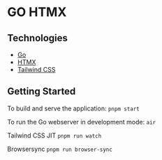 # GO HTMX

## Technologies

- [Go](https://golang.org/)
- [HTMX](https://htmx.org/)
- [Tailwind CSS](https://tailwindcss.com/)
<!-- - [PostgreSQL](https://www.postgresql.org/)
- [Docker](https://www.docker.com/)
- [Docker Compose](https://docs.docker.com/compose/) -->

## Getting Started

To build and serve the application:
`pnpm start`

To run the Go webserver in development mode:
`air`

Tailwind CSS JIT
`pnpm run watch`

Browsersync
`pnpm run browser-sync`

